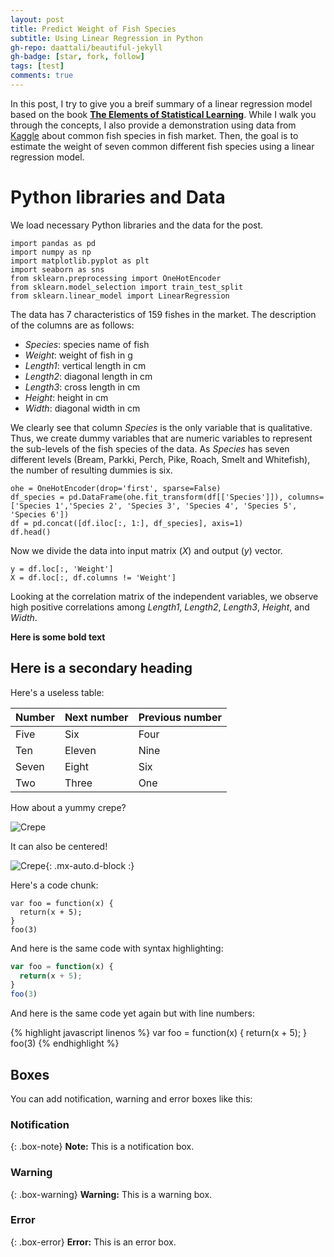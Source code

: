 ```yaml
---
layout: post
title: Predict Weight of Fish Species 
subtitle: Using Linear Regression in Python
gh-repo: daattali/beautiful-jekyll
gh-badge: [star, fork, follow]
tags: [test]
comments: true
---
```


In this post, I try to give you a breif summary of a linear regression model based on the book [**The Elements of Statistical Learning**](https://link.springer.com/book/10.1007/978-0-387-84858-7). While I walk you through the concepts, I also provide a demonstration using data from [Kaggle](https://www.kaggle.com/datasets/aungpyaeap/fish-market?resource=download) about common fish species in fish market. Then, the goal is to estimate the weight of seven common different fish species using a linear regression model. 

# Python libraries and Data

We load necessary Python libraries and the data for the post.

```
import pandas as pd
import numpy as np
import matplotlib.pyplot as plt
import seaborn as sns
from sklearn.preprocessing import OneHotEncoder
from sklearn.model_selection import train_test_split
from sklearn.linear_model import LinearRegression
```

The data has 7 characteristics of 159 fishes in the market. The description of the columns are as follows:

- *Species*: species name of fish
- *Weight*: weight of fish in g
- *Length1*: vertical length in cm
- *Length2*: diagonal length in cm
- *Length3*: cross length in cm
- *Height*: height in cm
- *Width*: diagonal width in cm

We clearly see that column *Species* is the only variable that is qualitative. Thus, we create dummy variables that are numeric variables to represent the sub-levels of the fish species of the data. As *Species* has seven different levels (Bream, Parkki, Perch, Pike, Roach, Smelt and Whitefish), the number of resulting dummies is six. 

```
ohe = OneHotEncoder(drop='first', sparse=False)
df_species = pd.DataFrame(ohe.fit_transform(df[['Species']]), columns=['Species 1','Species 2', 'Species 3', 'Species 4', 'Species 5', 'Species 6'])
df = pd.concat([df.iloc[:, 1:], df_species], axis=1)
df.head()
```

Now we divide the data into input matrix (*X*) and output (*y*) vector.
```
y = df.loc[:, 'Weight']
X = df.loc[:, df.columns != 'Weight']
```

Looking at the correlation matrix of the independent variables, we observe high positive correlations among *Length1*, *Length2*, *Length3*, *Height*, and *Width*.


**Here is some bold text**

## Here is a secondary heading

Here's a useless table:

| Number | Next number | Previous number |
| :------ |:--- | :--- |
| Five | Six | Four |
| Ten | Eleven | Nine |
| Seven | Eight | Six |
| Two | Three | One |


How about a yummy crepe?

![Crepe](https://s3-media3.fl.yelpcdn.com/bphoto/cQ1Yoa75m2yUFFbY2xwuqw/348s.jpg)

It can also be centered!

![Crepe](https://s3-media3.fl.yelpcdn.com/bphoto/cQ1Yoa75m2yUFFbY2xwuqw/348s.jpg){: .mx-auto.d-block :}

Here's a code chunk:

~~~
var foo = function(x) {
  return(x + 5);
}
foo(3)
~~~

And here is the same code with syntax highlighting:

```javascript
var foo = function(x) {
  return(x + 5);
}
foo(3)
```

And here is the same code yet again but with line numbers:

{% highlight javascript linenos %}
var foo = function(x) {
  return(x + 5);
}
foo(3)
{% endhighlight %}

## Boxes
You can add notification, warning and error boxes like this:

### Notification

{: .box-note}
**Note:** This is a notification box.

### Warning

{: .box-warning}
**Warning:** This is a warning box.

### Error

{: .box-error}
**Error:** This is an error box.
